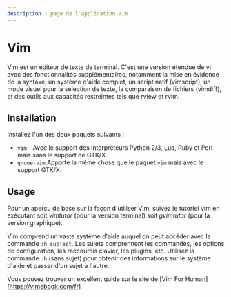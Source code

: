 ```yaml
---
description : page de l'application Vim
---
```

# Vim
Vim est un éditeur de texte de terminal. C'est une version étendue de vi avec des fonctionnalités supplémentaires, notamment la mise en évidence de la syntaxe, un système d'aide complet, un script natif (vimscript), un mode visuel pour la sélection de texte, la comparaison de fichiers (vimdiff), et des outils aux capacités restreintes tels que rview et rvim.

## Installation
Installez l'un des deux paquets suivants :
- `vim` - Avec le support des interpréteurs Python 2/3, Lua, Ruby et Perl mais sans le support de GTK/X.
- `gnome-vim` Apporte la même chose que le paquet `vim` mais avec le support GTK/X.

## Usage
Pour un aperçu de base sur la façon d'utiliser Vim, suivez le tutoriel vim en exécutant soit *vimtutor* (pour la version terminal) soit *gvimtutor* (pour la version graphique).

Vim comprend un vaste système d'aide auquel on peut accéder avec la commande `:h subject`. Les sujets comprennent les commandes, les options de configuration, les raccourcis clavier, les plugins, etc. Utilisez la commande `:h` (sans sujet) pour obtenir des informations sur le système d'aide et passer d'un sujet à l'autre. 

Vous pouvez trouver un excellent guide sur le site de [Vim For Human][https://vimebook.com/fr]
